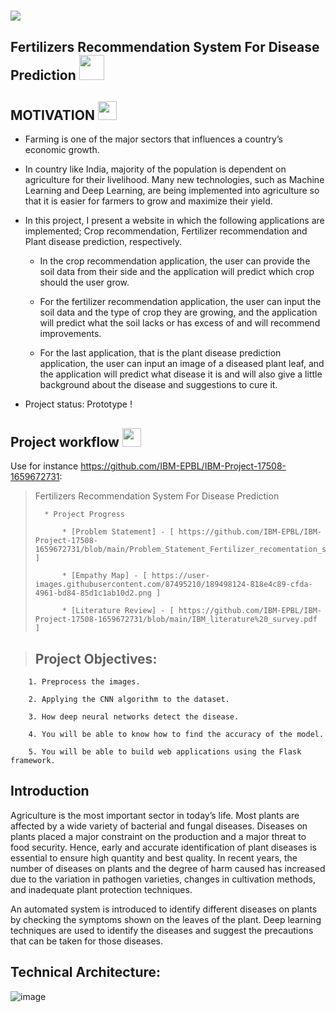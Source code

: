 <h1 align="fill">
 <img src="https://i.postimg.cc/HnQSb20b/IBM.jpg" />
</h1>




## Fertilizers Recommendation System For Disease Prediction <img src="https://media1.giphy.com/media/f9Auu2zwYo1XGTsSPg/giphy.gif?cid=ecf05e47tnkhhm9of0gy1c66gntftbo34jm2iv8h5o4tq63e&rid=giphy.gif&ct=s" width="40px">

## MOTIVATION <img src="https://raw.githubusercontent.com/MartinHeinz/MartinHeinz/master/wave.gif" width="30px">
- Farming is one of the major sectors that influences a country’s economic growth. 

- In country like India, majority of the population is dependent on agriculture for their livelihood. Many new technologies, such as Machine Learning and Deep Learning, are being implemented into agriculture so that it is easier for farmers to grow and maximize their yield. 

- In this project, I present a website in which the following applications are implemented; Crop recommendation, Fertilizer recommendation and Plant disease prediction, respectively. 

    - In the crop recommendation application, the user can provide the soil data from their side and the application will predict which crop should the user grow. 
    
    - For the fertilizer recommendation application, the user can input the soil data and the type of crop they are growing, and the application will predict what the soil lacks or has excess of and will recommend improvements. 
    
    - For the last application, that is the plant disease prediction application, the user can input an image of a diseased plant leaf, and the application will predict what disease it is and will also give a little background about the disease and suggestions to cure it.

* Project status: Prototype !

## Project workflow <img src="https://media3.giphy.com/media/BtVpIOi3doaz3RE5w4/giphy.gif?cid=ecf05e47rkw5pzp7hc9nz6ue1646xz5f4s8ucn1gp6omn9d5&rid=giphy.gif&ct=s" width="30px">

Use for instance <https://github.com/IBM-EPBL/IBM-Project-17508-1659672731>:

>   Fertilizers Recommendation System For Disease Prediction
>   
>       * Project Progress 
>       
>           * [Problem Statement] - [ https://github.com/IBM-EPBL/IBM-Project-17508-1659672731/blob/main/Problem_Statement_Fertilizer_recomentation_system_for_disease_prediction.pdf ]
>           
>           * [Empathy Map] - [ https://user-images.githubusercontent.com/87495210/189498124-818e4c89-cfda-4961-bd84-85d1c1ab10d2.png ]
>           
>           * [Literature Review] - [ https://github.com/IBM-EPBL/IBM-Project-17508-1659672731/blob/main/IBM_literature%20_survey.pdf ]

>## Project Objectives:

        1. Preprocess the images.

        2. Applying the CNN algorithm to the dataset.

        3. How deep neural networks detect the disease.

        4. You will be able to know how to find the accuracy of the model.

        5. You will be able to build web applications using the Flask framework.   
  
## Introduction

Agriculture is the most important sector in today’s life. Most plants are affected by a wide variety of bacterial and fungal diseases. Diseases on plants placed a major constraint on the production and a major threat to food security. Hence, early and accurate identification of plant diseases is essential to ensure high quantity and best quality. In recent years, the number of diseases on plants and the degree of harm caused has increased due to the variation in pathogen varieties, changes in cultivation methods, and inadequate plant protection techniques. 

An automated system is introduced to identify different diseases on plants by checking the symptoms shown on the leaves of the plant. Deep learning techniques are used to identify the diseases and suggest the precautions that can be taken for those diseases. 

## Technical Architecture: 

![image](https://user-images.githubusercontent.com/89697515/189512983-8f4757ef-6f88-4a87-b3c3-9755d09a61e5.png)

